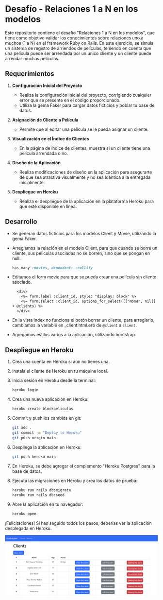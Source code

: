 # Desafío - Relaciones 1 a N en los modelos

Este repositorio contiene el desafío "Relaciones 1 a N en los modelos", que tiene como objetivo validar los conocimientos sobre relaciones uno a muchos (1 a N) en el framework Ruby on Rails. En este ejercicio, se simula un sistema de registro de arriendos de películas, teniendo en cuenta que una película puede ser arrendada por un único cliente y un cliente puede arrendar muchas películas.

## Requerimientos

1. **Configuración Inicial del Proyecto**
   - Realiza la configuración inicial del proyecto, corrigiendo cualquier error que se presente en el código proporcionado.
   - Utiliza la gema Faker para cargar datos ficticios y poblar tu base de datos.

2. **Asignación de Cliente a Película**
   - Permite que al editar una película se le pueda asignar un cliente.

3. **Visualización en el Índice de Clientes**
   - En la página de índice de clientes, muestra si un cliente tiene una película arrendada o no.

4. **Diseño de la Aplicación**
   - Realiza modificaciones de diseño en la aplicación para asegurarte de que sea atractiva visualmente y no sea idéntica a la entregada inicialmente.

5. **Despliegue en Heroku**
   - Realiza el despliegue de la aplicación en la plataforma Heroku para que esté disponible en línea.

## Desarrollo

- Se generan datos ficticios para los modelos Client y Movie, utilizando la gema Faker.

- Arreglamos la relación en el modelo Client, para que cuando se borre un cliente, sus pelìculas asociadas no se borren, sino que se pongan en null.

  ```ruby
  has_many :movies, dependent: :nullify
  ```

* Editamos el form movie para que se pueda crear una película sin cliente asociado.

  ```erb
    <div>
      <%= form.label :client_id, style: "display: block" %>
      <%= form.select :client_id, options_for_select([["None", nil]] + @clients) %>
    </div>
  ```

* En la vista index no funciona el botón borrar un cliente, para arreglarlo, cambiamos la variable en _client.html.erb de `@client` a `client`.

* Agregamos estilos varios a la aplicación, utilizando bootstrap.

## Despliegue en Heroku

1. Crea una cuenta en Heroku si aún no tienes una.

2. Instala el cliente de Heroku en tu máquina local.

3. Inicia sesión en Heroku desde la terminal:

   ```bash
   heroku login
   ```

4. Crea una nueva aplicación en Heroku:

   ```bash
   heroku create blockpeliculas
   ```

5. Commit y push los cambios en git:

   ```bash
   git add .
   git commit -m "Deploy to Heroku"
   git push origin main
   ```

6. Despliega la aplicación en Heroku:

   ```bash
   git push heroku main
   ```

7. En Heroku, se debe agregar el complemento "Heroku Postgres" para la base de datos.

8. Ejecuta las migraciones en Heroku y crea los datos de prueba:

   ```bash
   heroku run rails db:migrate
   heroku run rails db:seed
   ```

9. Abre la aplicación en tu navegador:

   ```bash
   heroku open
   ```

¡Felicitaciones! Si has seguido todos los pasos, deberías ver la aplicación desplegada en Heroku.

![Alt text](image.png)